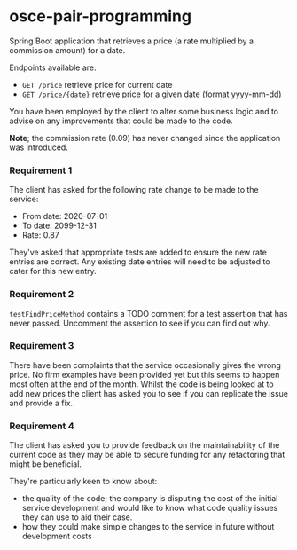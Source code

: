 # osce-pair-programming

Spring Boot application that retrieves a price (a rate multiplied by a commission amount) for a date.

Endpoints available are:
- `GET /price` retrieve price for current date
- `GET /price/{date}` retrieve price for a given date (format yyyy-mm-dd)

You have been employed by the client to alter some business logic and to advise on any improvements that could be made to the code.

**Note**; the commission rate (0.09) has never changed since the application was introduced.

### Requirement 1

The client has asked for the following rate change to be made to the service:

- From date: 2020-07-01
- To date: 2099-12-31
- Rate: 0.87

They've asked that appropriate tests are added to ensure the new rate entries are correct. Any existing date entries will need to be adjusted to cater for this new entry.

### Requirement 2

`testFindPriceMethod` contains a TODO comment for a test assertion that has never passed. Uncomment the assertion to see if you can find out why.

### Requirement 3

There have been complaints that the service occasionally gives the wrong price. No firm examples have been provided yet but this seems to happen most often at the end of the month.
Whilst the code is being looked at to add new prices the client has asked you to see if you can replicate the issue and provide a fix.

### Requirement 4

The client has asked you to provide feedback on the maintainability of the current code as they may be able to secure funding for any refactoring that might be beneficial. 

They're particularly keen to know about:
- the quality of the code; the company is disputing the cost of the initial service development and would like to know what code quality issues they can use to aid their case.
- how they could make simple changes to the service in future without development costs